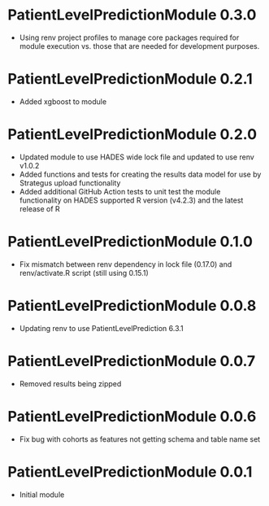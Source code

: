PatientLevelPredictionModule 0.3.0
=======================
- Using renv project profiles to manage core packages required for module execution vs. those that are needed for development purposes.

PatientLevelPredictionModule 0.2.1
=======================

- Added xgboost to module

PatientLevelPredictionModule 0.2.0
=======================

- Updated module to use HADES wide lock file and updated to use renv v1.0.2
- Added functions and tests for creating the results data model for use by Strategus upload functionality
- Added additional GitHub Action tests to unit test the module functionality on HADES supported R version (v4.2.3) and the latest release of R

PatientLevelPredictionModule 0.1.0
=======================

- Fix mismatch between renv dependency in lock file (0.17.0) and renv/activate.R script (still using 0.15.1)

PatientLevelPredictionModule 0.0.8
=======================

- Updating renv to use PatientLevelPrediction 6.3.1

PatientLevelPredictionModule 0.0.7
=======================

- Removed results being zipped 


PatientLevelPredictionModule 0.0.6
=======================

- Fix bug with cohorts as features not getting schema and table name set

PatientLevelPredictionModule 0.0.1
=======================

- Initial module
